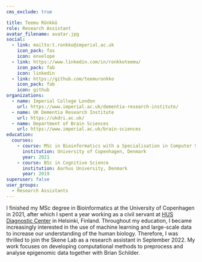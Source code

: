 ```yaml
---
cms_exclude: true

title: Teemu Rönkkö
role: Research Assistant
avatar_filename: avatar.jpg
social:
  - link: mailto:t.ronkko@imperial.ac.uk
    icon_pack: fas
    icon: envelope
  - link: https://www.linkedin.com/in/ronkkoteemu/
    icon_pack: fab
    icon: linkedin
  - link: https://github.com/teemuronkko
    icon_pack: fab
    icon: github
organizations:
  - name: Imperial College London
    url: https://www.imperial.ac.uk/dementia-research-institute/
  - name: UK Dementia Research Institute
    url: https://ukdri.ac.uk/
  - name: Department of Brain Sciences
    url: https://www.imperial.ac.uk/brain-sciences
education:
  courses:
    - course: MSc in Bioinformatics with a Specialisation in Computer Science
      institution: University of Copenhagen, Denmark
      year: 2021
    - course: BSc in Cognitive Science
      institution: Aarhus University, Denmark
      year: 2019      
superuser: false
user_groups:
  - Research Assistants
---
```

I finished my MSc degree in Bioinformatics at the University of Copenhagen in 2021, after which I spent a year working as a civil servant at <a href="https://www.hus.fi/en/about-us/patient-care-quality-and-patient-safety/hus-diagnostic-center">HUS Diagnostic Center</a> in Helsinki, Finland. Throughout my education, I became increasingly interested in the use of machine learning and large-scale data to increase our understanding of the human biology. Therefore, I was thrilled to join the Skene Lab as a research assistant in September 2022. My work focuses on developing computational methods to preprocess and analyse epigenomic data together with Brian Schilder. 
